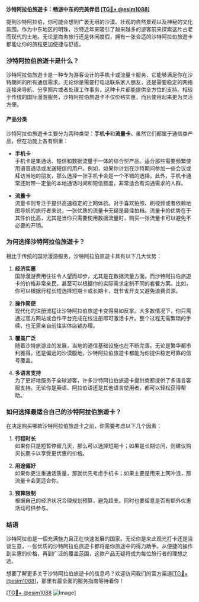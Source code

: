 **沙特阿拉伯旅遊卡：畅游中东的完美伴侣 [[TG💪+ @esim1088](https://t.me/s/esim1088)]**

提到沙特阿拉伯，你可能会想到广袤无垠的沙漠、壮观的自然景观以及神秘的文化氛围。作为中东地区的明珠，沙特近年来吸引了越来越多的游客前来探索这片古老而现代的土地。无论是商务旅行还是休闲度假，拥有一张合适的沙特阿拉伯旅遊卡都能让你的旅程更加便捷与舒适。

### **沙特阿拉伯旅遊卡是什么？**

沙特阿拉伯旅遊卡是一种专为游客设计的手机卡或流量卡服务，它能够满足你在沙特期间的所有通信需求。无论你是需要打电话联系家人朋友，还是需要稳定的网络连接来导航、分享照片或者处理工作事务，这种卡片都能提供全方位的支持。相较于传统的国际漫游服务，沙特阿拉伯旅遊卡不仅价格实惠，而且使用起来更为灵活方便。

#### **产品分类**
沙特阿拉伯旅遊卡主要分为两种类型：**手机卡**和**流量卡**。虽然它们都属于通信类产品，但在功能上各有侧重：

- **手机卡**  
  手机卡是集通话、短信和数据流量于一体的综合型产品。适合那些需要频繁使用语音通话或发送短信的用户。例如，如果你计划在沙特期间参加一些会议或拜访当地的朋友，那么选择一张手机卡会是一个不错的选择。此外，手机卡通常还附带一定量的本地通话时间和短信额度，非常适合有沟通需求的人群。

- **流量卡**  
  流量卡则专注于提供高速稳定的上网体验。对于喜欢拍照、刷视频或者依赖地图导航的旅行者来说，一张优质的流量卡无疑是最佳拍档。流量卡的优势在于其性价比高，尤其是当你只需要使用数据流量时，购买一张流量卡可以避免不必要的开销。

### **为何选择沙特阿拉伯旅遊卡？**

相比于传统的国际漫游服务，沙特阿拉伯旅遊卡具有以下几大优势：

1. **经济实惠**  
   国际漫游费用往往令人望而却步，尤其是在数据流量方面。而沙特阿拉伯旅遊卡的价格非常亲民，甚至可以根据你的实际需求定制不同的套餐方案。比如，你可以根据行程长短选择短期卡或长期卡，既节省开支又避免浪费资源。

2. **操作简便**  
   现代化的注册流程让沙特阿拉伯旅遊卡变得易如反掌。大多数情况下，你只需通过官方网站或合作平台完成在线注册即可激活卡片。整个过程无需繁琐的手续，也无需亲自前往实体店铺办理。

3. **覆盖广泛**  
   随着沙特旅游业的发展，当地的通信基础设施也在不断完善。无论是繁华都市利雅得，还是偏远的沙漠腹地，沙特阿拉伯旅遊卡都能为你提供稳定可靠的信号覆盖。

4. **多语言支持**  
   为了更好地服务于全球游客，许多沙特阿拉伯旅遊卡提供商都提供了多语言客服支持。无论你是英语、阿拉伯语还是其他语言使用者，都可以轻松获得帮助。

### **如何选择最适合自己的沙特阿拉伯旅遊卡？**

在决定购买哪款沙特阿拉伯旅遊卡之前，你需要考虑以下几个因素：

1. **行程时长**  
   如果你只是短暂停留几天，那么可以选择短期卡；如果是长期访问，则建议购买长期卡以享受更优惠的价格。

2. **用途偏好**  
   如果你更注重通话质量，那就优先考虑手机卡；如果主要是用来上网冲浪，那流量卡会更适合你。

3. **预算限制**  
   根据自己的经济状况合理规划预算，避免超支。同时也要留意是否有额外优惠活动可供参与。

### **结语**

沙特阿拉伯是一個充满魅力且正在快速发展的国家。无论你是来此观光打卡还是洽谈生意，一张优质的沙特阿拉伯旅遊卡都将是你旅途中的得力助手。从便捷的操作到实惠的价格，再到广泛的覆盖范围，这款产品无疑将成为每位旅行者的理想之选。

想要了解更多关于沙特阿拉伯旅遊卡的信息吗？欢迎访问我们的官方渠道[[TG💪+ @esim1088](https://t.me/s/esim1088)]，那里有最全面的服务指南等待着你！  

[[TG💪+ @esim1088](https://t.me/s/esim1088) ![Image](https://i.postimg.cc/4NQfJmqS/Snipaste-2025-05-13-00-14-12.png)]